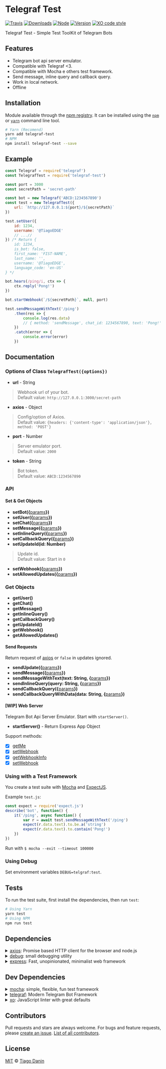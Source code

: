 # Telegraf Test

[![Travis](https://img.shields.io/travis/TiagoDanin/Telegraf-Test.svg?branch=master&style=flat-square)](https://travis-ci.org/TiagoDanin/Telegraf-Test) [![Downloads](https://img.shields.io/npm/dt/telegraf-test.svg?style=flat-square)](https://npmjs.org/package/telegraf-test) [![Node](https://img.shields.io/node/v/telegraf-test.svg?style=flat-square)](https://npmjs.org/package/telegraf-test) [![Version](https://img.shields.io/npm/v/telegraf-test.svg?style=flat-square)](https://npmjs.org/package/telegraf-test) [![XO code style](https://img.shields.io/badge/code%20style-XO-red.svg?style=flat-square)](https://github.com/xojs/xo) 

Telegraf Test - Simple Test ToolKit of Telegram Bots

## Features

- Telegram bot api server emulator.
- Compatible with Telegraf <3.
- Compatible with Mocha e others test framework.
- Send message, inline query and callback query.
- Work in local network.
- Offline

## Installation

Module available through the [npm registry](https://www.npmjs.com/). It can be installed using the [`npm`](https://docs.npmjs.com/getting-started/installing-npm-packages-locally) or [`yarn`](https://yarnpkg.com/en/) command line tool.

```sh
# Yarn (Recomend)
yarn add telegraf-test
# NPM 
npm install telegraf-test --save
```

## Example

```js
const Telegraf = require('telegraf')
const TelegrafTest = require('telegraf-test')

const port = 3000
const secretPath = 'secret-path'

const bot = new Telegraf('ABCD:1234567890')
const test = new TelegrafTest({
	url: `http://127.0.0.1:${port}/${secretPath}`
})

test.setUser({
	id: 1234,
	username: '@TiagoEDGE'
	// ...//
}) /* Return {
	id: 1234,
	is_bot: false,
	first_name: 'FIST-NAME',
	last_name: '',
	username: '@TiagoEDGE',
	language_code: 'en-US'
} */

bot.hears(/ping/i, ctx => {
	ctx.reply('Pong!')
})

bot.startWebhook(`/${secretPath}`, null, port)

test.sendMessageWithText('/ping')
	.then(res => {
		console.log(res.data)
		// { method: 'sendMessage', chat_id: 1234567890, text: 'Pong!' }
	})
	.catch(error => {
		console.error(error)
	})
```

## Documentation

### Options of Class `TelegrafTest({options})`

- **url** - String
> Webhook url of your bot.</br>
> Default value: `http://127.0.0.1:3000/secret-path`
- **axios** - Object
> Config/option of Axios.</br>
> Default value: `{headers: {'content-type': 'application/json'}, method: 'POST'}`
- **port** - Number
> Server emulator port.</br>
> Default value: `2000`
- **token** - String
> Bot token.</br>
> Default value: `ABCD:1234567890`

### API

#### Set & Get Objects

- **setBot({**[params](https://core.telegram.org/bots/api#user)**})**
- **setUser({**[params](https://core.telegram.org/bots/api#user)**})**
- **setChat({**[params](https://core.telegram.org/bots/api#chat)**})**
- **setMessage({**[params](https://core.telegram.org/bots/api#message)**})**
- **setInlineQuery({**[params](https://core.telegram.org/bots/api#inlinequery)**})**
- **setCallbackQuery({**[params](https://core.telegram.org/bots/api#callbackquery)**})**
- **setUpdateId(id: Number)**
> Update id.</br>
> Default value: Start in `0`
- **setWebhook({**[params](https://core.telegram.org/bots/api#setwebhook)**})**
- **setAllowedUpdates({**[params](https://core.telegram.org/bots/api#update)**})**

### Get Objects

- **getUser()**
- **getChat()**
- **getMessage()**
- **getInlineQuery()**
- **getCallbackQuery()**
- **getUpdateId()**
- **getWebhook()**
- **getAllowedUpdates()**

#### Send Requests

Return request of [axios](https://github.com/axios/axios) or `false` in updates ignored.

- **sendUpdate({**[params](https://core.telegram.org/bots/api#update)**})**
- **sendMessage({**[params](https://core.telegram.org/bots/api#message)**})**
- **sendMessageWithText(text: String, {**[params](https://core.telegram.org/bots/api#message)**})**
- **sendInlineQuery(query: String, {**[params](https://core.telegram.org/bots/api#inlinequery)**})**
- **sendCallbackQuery({**[params](https://core.telegram.org/bots/api#callbackquery)**})**
- **sendCallbackQueryWithData(data: String, {**[params](https://core.telegram.org/bots/api#callbackquery)**})**

#### [WIP] Web Server

Telegram Bot Api Server Emulator. Start with `startServer()`.

- **startServer()** - Return Express App Object

Support methods:

- [x] [getMe](https://core.telegram.org/bots/api#getme)
- [x] [setWebhook](https://core.telegram.org/bots/api#setwebhook)
- [x] [getWebhookInfo](https://core.telegram.org/bots/api#deletewebhook)
- [x] [setWebhook](https://core.telegram.org/bots/api#getwebhookinfo)

<!--
- [ ] [getUpdates](https://core.telegram.org/bots/api#getupdates)
- [ ] [sendMessage](https://core.telegram.org/bots/api#sendmessage)
- [ ] [forwardMessage](https://core.telegram.org/bots/api#forwardmessage)
- [ ] [sendPhoto](https://core.telegram.org/bots/api#sendphoto)
- [ ] [sendAudio](https://core.telegram.org/bots/api#sendaudio)
- [ ] [sendDocument](https://core.telegram.org/bots/api#senddocument)
- [ ] [sendVideo](https://core.telegram.org/bots/api#sendvideo)
- [ ] [sendVoice](https://core.telegram.org/bots/api#sendvoice)
- [ ] [sendVideoNote](https://core.telegram.org/bots/api#sendvideonote)
- [ ] [sendMediaGroup](https://core.telegram.org/bots/api#sendmediagroup)
- [ ] [sendLocation](https://core.telegram.org/bots/api#sendlocation)
- [ ] [editMessageLiveLocation](https://core.telegram.org/bots/api#editmessagelivelocation)
- [ ] [stopMessageLiveLocation](https://core.telegram.org/bots/api#stopmessagelivelocation)
- [ ] [sendVenue](https://core.telegram.org/bots/api#sendvenue)
- [ ] [sendContact](https://core.telegram.org/bots/api#sendcontact)
- [ ] [getUserProfilePhotos](https://core.telegram.org/bots/api#getuserprofilephotos)
- [ ] [getFile](https://core.telegram.org/bots/api#getfile)
- [ ] [kickChatMember](https://core.telegram.org/bots/api#kickchatmember)
- [ ] [unbanChatMember](https://core.telegram.org/bots/api#unbanchatmember)
- [ ] [restrictChatMember](https://core.telegram.org/bots/api#restrictchatmember)
- [ ] [promoteChatMember](https://core.telegram.org/bots/api#promotechatmember)
- [ ] [exportChatInviteLink](https://core.telegram.org/bots/api#exportchatinvitelink)
- [ ] [setChatPhoto](https://core.telegram.org/bots/api#setchatphoto)
- [ ] [deleteChatPhoto](https://core.telegram.org/bots/api#deletechatphoto)
- [ ] [setChatTitle](https://core.telegram.org/bots/api#setchattitle)
- [ ] [setChatDescription](https://core.telegram.org/bots/api#setchatdescription)
- [ ] [pinChatMessage](https://core.telegram.org/bots/api#pinchatmessage)
- [ ] [unpinChatMessage](https://core.telegram.org/bots/api#unpinchatmessage)
- [ ] [leaveChat](https://core.telegram.org/bots/api#leavechat)
- [ ] [getChat](https://core.telegram.org/bots/api#getchat)
- [ ] [getChatAdministrators](https://core.telegram.org/bots/api#getchatadministrators)
- [ ] [getChatMembersCount](https://core.telegram.org/bots/api#getchatmemberscount)
- [ ] [getChatMember](https://core.telegram.org/bots/api#getchatmember)
- [ ] [setChatStickerSet](https://core.telegram.org/bots/api#setchatstickerset)
- [ ] [deleteChatStickerSet](https://core.telegram.org/bots/api#deletechatstickerset)
- [ ] [answerCallbackQuery](https://core.telegram.org/bots/api#answercallbackquery)
- [ ] [editMessageText](https://core.telegram.org/bots/api#editmessagetext)
- [ ] [editMessageCaption](https://core.telegram.org/bots/api#editmessagecaption)
- [ ] [editMessageReplyMarkup](https://core.telegram.org/bots/api#editmessagereplymarkup)
- [ ] [deleteMessage](https://core.telegram.org/bots/api#deletemessage)
- [ ] [sendSticker](https://core.telegram.org/bots/api#sendsticker)
- [ ] [getStickerSet](https://core.telegram.org/bots/api#getstickerset)
- [ ] [uploadStickerFile](https://core.telegram.org/bots/api#uploadstickerfile)
- [ ] [createNewStickerSet](https://core.telegram.org/bots/api#createnewstickerset)
- [ ] [addStickerToSet](https://core.telegram.org/bots/api#addstickertoset)
- [ ] [setStickerPositionInSet](https://core.telegram.org/bots/api#setstickerpositioninset)
- [ ] [deleteStickerFromSet](https://core.telegram.org/bots/api#deletestickerfromset)
- [ ] [answerInlineQuery](https://core.telegram.org/bots/api#answerinlinequery)
- [ ] [sendInvoice](https://core.telegram.org/bots/api#sendinvoice)
- [ ] [answerShippingQuery](https://core.telegram.org/bots/api#answershippingquery)
- [ ] [answerPreCheckoutQuery](https://core.telegram.org/bots/api#answerprecheckoutquery)
- [ ] [sendGame](https://core.telegram.org/bots/api#sendgame)
- [ ] [setGameScore](https://core.telegram.org/bots/api#setgamescore)
- [ ] [getGameHighScores](https://core.telegram.org/bots/api#getgamehighscores)
-->

### Using with a Test Framework

You create a test suite with
[Mocha](https://mochajs.org) and [ExpectJS](https://github.com/Automattic/expect.js).

Example `test.js`:

```javascript
const expect = require('expect.js')
describe('bot', function() {
	it('/ping', async function() {
		var r = await test.sendMessageWithText('/ping')
		expect(r.data.text).to.be.a('string')
		expect(r.data.text).to.contain('Pong!')
	})
})
```

Run with `$ mocha --exit --timeout 100000`

### Using Debug

Set environment variables `DEBUG=telgraf:test`.

## Tests

To run the test suite, first install the dependencies, then run `test`:

```sh
# Using Yarn
yarn test
# Using NPM
npm run test
```

## Dependencies

<details>
	<summary><a href="https://ghub.io/axios">axios</a>: Promise based HTTP client for the browser and node.js</summary>
	<b>Author</b>: Matt Zabriskie</br>
	<b>License</b>: MIT</br>
	<b>Version</b>: ^0.19.2
</details>
<details>
	<summary><a href="https://ghub.io/debug">debug</a>: small debugging utility</summary>
	<b>Author</b>: TJ Holowaychuk</br>
	<b>License</b>: MIT</br>
	<b>Version</b>: ^4.1.1
</details>
<details>
	<summary><a href="https://ghub.io/express">express</a>: Fast, unopinionated, minimalist web framework</summary>
	<b>Author</b>: TJ Holowaychuk</br>
	<b>License</b>: MIT</br>
	<b>Version</b>: ^4.17.1
</details>

## Dev Dependencies

<details>
	<summary><a href="https://ghub.io/mocha">mocha</a>: simple, flexible, fun test framework</summary>
	<b>Author</b>: TJ Holowaychuk</br>
	<b>License</b>: MIT</br>
	<b>Version</b>: 7.0.1
</details>
<details>
	<summary><a href="https://ghub.io/telegraf">telegraf</a>: Modern Telegram Bot Framework</summary>
	<b>Author</b>: Vitaly Domnikov</br>
	<b>License</b>: MIT</br>
	<b>Version</b>: ^3.36.0
</details>
<details>
	<summary><a href="https://ghub.io/xo">xo</a>: JavaScript linter with great defaults</summary>
	<b>Author</b>: Sindre Sorhus</br>
	<b>License</b>: MIT</br>
	<b>Version</b>: ^0.25.3
</details>

## Contributors

Pull requests and stars are always welcome. For bugs and feature requests, please [create an issue](https://github.com/TiagoDanin/Telegraf-Test/issues). [List of all contributors](https://github.com/TiagoDanin/Telegraf-Test/graphs/contributors).

## License

[MIT](LICENSE) © [Tiago Danin](https://TiagoDanin.github.io)